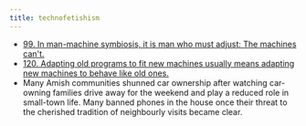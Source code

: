```yaml
---
title: technofetishism
---
```


- [99. In man-machine symbiosis, it is man who must adjust: The machines can't.](http://www.cs.yale.edu/homes/perlis-alan/quotes.html)
- [120. Adapting old programs to fit new machines usually means adapting new machines to behave like old ones.](http://www.cs.yale.edu/homes/perlis-alan/quotes.html)
- Many Amish communities shunned car ownership after watching car-owning families drive away for the weekend and play a reduced role in small-town life. Many banned phones in the house once their threat to the cherished tradition of neighbourly visits became clear.
